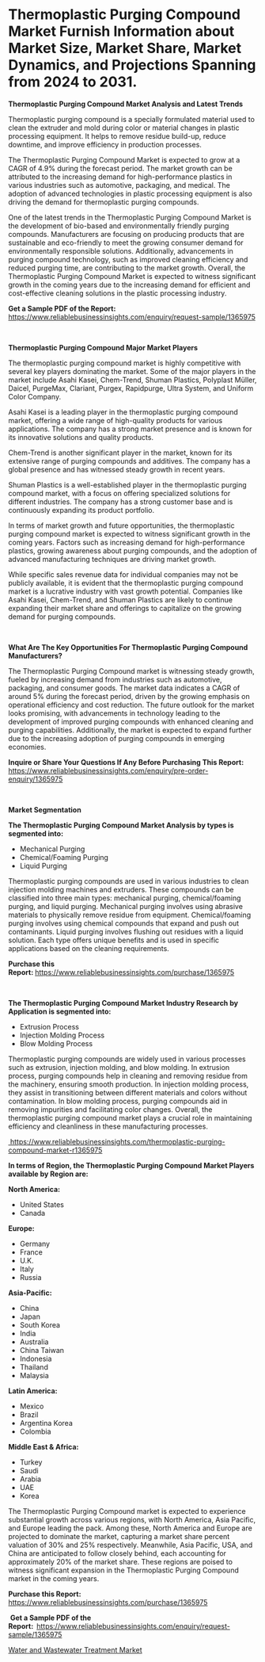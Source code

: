 <p><h1>Thermoplastic Purging Compound Market Furnish Information about Market Size, Market Share, Market Dynamics, and Projections Spanning from 2024 to 2031.</h1></p><p><strong>Thermoplastic Purging Compound Market Analysis and Latest Trends</strong></p>
<p><p>Thermoplastic purging compound is a specially formulated material used to clean the extruder and mold during color or material changes in plastic processing equipment. It helps to remove residue build-up, reduce downtime, and improve efficiency in production processes.</p><p>The Thermoplastic Purging Compound Market is expected to grow at a CAGR of 4.9% during the forecast period. The market growth can be attributed to the increasing demand for high-performance plastics in various industries such as automotive, packaging, and medical. The adoption of advanced technologies in plastic processing equipment is also driving the demand for thermoplastic purging compounds.</p><p>One of the latest trends in the Thermoplastic Purging Compound Market is the development of bio-based and environmentally friendly purging compounds. Manufacturers are focusing on producing products that are sustainable and eco-friendly to meet the growing consumer demand for environmentally responsible solutions. Additionally, advancements in purging compound technology, such as improved cleaning efficiency and reduced purging time, are contributing to the market growth. Overall, the Thermoplastic Purging Compound Market is expected to witness significant growth in the coming years due to the increasing demand for efficient and cost-effective cleaning solutions in the plastic processing industry.</p></p>
<p><strong>Get a Sample PDF of the Report:&nbsp;</strong> <a href="https://www.reliablebusinessinsights.com/enquiry/request-sample/1365975">https://www.reliablebusinessinsights.com/enquiry/request-sample/1365975</a></p>
<p>&nbsp;</p>
<p><strong>Thermoplastic Purging Compound Major Market Players</strong></p>
<p><p>The thermoplastic purging compound market is highly competitive with several key players dominating the market. Some of the major players in the market include Asahi Kasei, Chem-Trend, Shuman Plastics, Polyplast Müller, Daicel, PurgeMax, Clariant, Purgex, Rapidpurge, Ultra System, and Uniform Color Company.</p><p>Asahi Kasei is a leading player in the thermoplastic purging compound market, offering a wide range of high-quality products for various applications. The company has a strong market presence and is known for its innovative solutions and quality products.</p><p>Chem-Trend is another significant player in the market, known for its extensive range of purging compounds and additives. The company has a global presence and has witnessed steady growth in recent years.</p><p>Shuman Plastics is a well-established player in the thermoplastic purging compound market, with a focus on offering specialized solutions for different industries. The company has a strong customer base and is continuously expanding its product portfolio.</p><p>In terms of market growth and future opportunities, the thermoplastic purging compound market is expected to witness significant growth in the coming years. Factors such as increasing demand for high-performance plastics, growing awareness about purging compounds, and the adoption of advanced manufacturing techniques are driving market growth.</p><p>While specific sales revenue data for individual companies may not be publicly available, it is evident that the thermoplastic purging compound market is a lucrative industry with vast growth potential. Companies like Asahi Kasei, Chem-Trend, and Shuman Plastics are likely to continue expanding their market share and offerings to capitalize on the growing demand for purging compounds.</p></p>
<p>&nbsp;</p>
<p><strong>What Are The Key Opportunities For Thermoplastic Purging Compound Manufacturers?</strong></p>
<p><p>The Thermoplastic Purging Compound market is witnessing steady growth, fueled by increasing demand from industries such as automotive, packaging, and consumer goods. The market data indicates a CAGR of around 5% during the forecast period, driven by the growing emphasis on operational efficiency and cost reduction. The future outlook for the market looks promising, with advancements in technology leading to the development of improved purging compounds with enhanced cleaning and purging capabilities. Additionally, the market is expected to expand further due to the increasing adoption of purging compounds in emerging economies.</p></p>
<p><strong>Inquire or Share Your Questions If Any Before Purchasing This Report:</strong> <a href="https://www.reliablebusinessinsights.com/enquiry/pre-order-enquiry/1365975">https://www.reliablebusinessinsights.com/enquiry/pre-order-enquiry/1365975</a></p>
<p>&nbsp;</p>
<p><strong>Market Segmentation</strong></p>
<p><strong>The Thermoplastic Purging Compound Market Analysis by types is segmented into:</strong></p>
<p><ul><li>Mechanical Purging</li><li>Chemical/Foaming Purging</li><li>Liquid Purging</li></ul></p>
<p><p>Thermoplastic purging compounds are used in various industries to clean injection molding machines and extruders. These compounds can be classified into three main types: mechanical purging, chemical/foaming purging, and liquid purging. Mechanical purging involves using abrasive materials to physically remove residue from equipment. Chemical/foaming purging involves using chemical compounds that expand and push out contaminants. Liquid purging involves flushing out residues with a liquid solution. Each type offers unique benefits and is used in specific applications based on the cleaning requirements.</p></p>
<p><strong>Purchase this Report:&nbsp;</strong><a href="https://www.reliablebusinessinsights.com/purchase/1365975">https://www.reliablebusinessinsights.com/purchase/1365975</a></p>
<p>&nbsp;</p>
<p><strong>The Thermoplastic Purging Compound Market Industry Research by Application is segmented into:</strong></p>
<p><ul><li>Extrusion Process</li><li>Injection Molding Process</li><li>Blow Molding Process</li></ul></p>
<p><p>Thermoplastic purging compounds are widely used in various processes such as extrusion, injection molding, and blow molding. In extrusion process, purging compounds help in cleaning and removing residue from the machinery, ensuring smooth production. In injection molding process, they assist in transitioning between different materials and colors without contamination. In blow molding process, purging compounds aid in removing impurities and facilitating color changes. Overall, the thermoplastic purging compound market plays a crucial role in maintaining efficiency and cleanliness in these manufacturing processes.</p></p>
<p><a href="https://www.reliablebusinessinsights.com/thermoplastic-purging-compound-market-r1365975">&nbsp;https://www.reliablebusinessinsights.com/thermoplastic-purging-compound-market-r1365975</a></p>
<p><strong>In terms of Region, the Thermoplastic Purging Compound Market Players available by Region are:</strong></p>
<p>
    <p> <strong> North America: </strong>
        <ul>
            <li>United States</li>
            <li>Canada</li>
        </ul>
        </p> 
    <p> <strong> Europe: </strong>
        <ul>
            <li>Germany</li>
            <li>France</li>
            <li>U.K.</li>
            <li>Italy</li>
            <li>Russia</li>
        </ul>
        </p> 
    <p> <strong> Asia-Pacific: </strong>
        <ul>
            <li>China</li>
            <li>Japan</li>
            <li>South Korea</li>
            <li>India</li>
            <li>Australia</li>
            <li>China Taiwan</li>
            <li>Indonesia</li>
            <li>Thailand</li>
            <li>Malaysia</li>
        </ul>
        </p> 
    <p> <strong> Latin America: </strong>
        <ul>
            <li>Mexico</li>
            <li>Brazil</li>
            <li>Argentina Korea</li>
            <li>Colombia</li>
        </ul>
        </p> 
    <p> <strong> Middle East & Africa: </strong>
        <ul>
            <li>Turkey</li>
            <li>Saudi</li>
            <li>Arabia</li>
            <li>UAE</li>
            <li>Korea</li>
        </ul>
    </p>
    </p>
<p><p>The Thermoplastic Purging Compound market is expected to experience substantial growth across various regions, with North America, Asia Pacific, and Europe leading the pack. Among these, North America and Europe are projected to dominate the market, capturing a market share percent valuation of 30% and 25% respectively. Meanwhile, Asia Pacific, USA, and China are anticipated to follow closely behind, each accounting for approximately 20% of the market share. These regions are poised to witness significant expansion in the Thermoplastic Purging Compound market in the coming years.</p></p>
<p><strong>Purchase this Report: </strong><a href="https://www.reliablebusinessinsights.com/purchase/1365975">https://www.reliablebusinessinsights.com/purchase/1365975</a></p>
<p>&nbsp;<strong>Get a Sample PDF of the Report:&nbsp;&nbsp;</strong><a href="https://www.reliablebusinessinsights.com/enquiry/request-sample/1365975">https://www.reliablebusinessinsights.com/enquiry/request-sample/1365975</a></p>
<p><strong></strong></p>
<p><p><a href="https://view.publitas.com/reportprime-1/comprehensive-analysis-of-the-global-water-and-wastewater-treatment-market-growth-trends-market-forecasts-2024-2031/">Water and Wastewater Treatment Market</a></p></p>